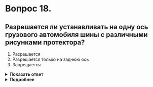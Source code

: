 # Вопрос 18.

## Разрешается ли устанавливать на одну ось грузового автомобиля шины с различными рисунками протектора?

1. Разрешается
2. Разрешается только на заднюю ось
3. Запрещается

<details>
<summary><b>Показать ответ</b></summary>
Правильный ответ: 3
</details>
<details>
<summary><b>Подробнее</b></summary>
Шины с различным рисунком протектора ведут себя по разному, вследствие неравномерности сцепления колес с дорогой. Следствием этой разницы может являться занос автомобиля как при движении по криволинейной траектории, так и при торможении.
(«Основные положения», «Перечень неисправностей» п. 5.8)
</details>